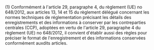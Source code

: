 (1) Conformément à l'article 29, paragraphe 4, du règlement (UE) no 648/2012, aux articles 13, 14 et 15 du règlement délégué concernant les normes techniques de réglementation précisant les détails des enregistrements et des informations à conserver par les contreparties centrales (CCP), adoptées en vertu de l'article 29, paragraphe 4 du règlement (UE) no 648/2012, il convient d'établir aussi des règles pour préciser le format de l'enregistrement et des informations conservées conformément auxdits articles.